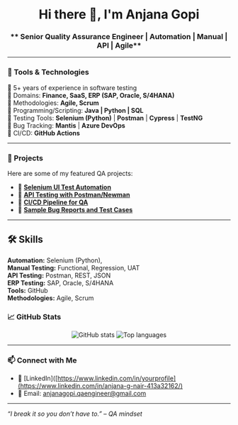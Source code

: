 <h1 align="center">Hi there 👋, I'm Anjana Gopi</h1>
<h3 align="center">** Senior Quality Assurance Engineer | Automation | Manual | API | Agile** </h3>

---

### 🧰 Tools & Technologies
🔹 5+ years of experience in software testing  
🔹 Domains: **Finance, SaaS, ERP (SAP, Oracle, S/4HANA)**      
🔹 Methodologies: **Agile, Scrum**    
🔹 Programming/Scripting: **Java | Python | SQL**  
🔹 Testing Tools: **Selenium (Python)** | **Postman** | **Cypress** | **TestNG**  
🔹 Bug Tracking: **Mantis** | **Azure DevOps**  
🔹 CI/CD: **GitHub Actions**


---

### 📌 Projects

Here are some of my featured QA projects:

- 🔗 [**Selenium UI Test Automation**](https://github.com/yourusername/selenium-ui-tests)
- 🔗 [**API Testing with Postman/Newman**](https://github.com/yourusername/api-testing-postman)
- 🔗 [**CI/CD Pipeline for QA**](https://github.com/yourusername/qa-ci-cd-github-actions)
- 🔗 [**Sample Bug Reports and Test Cases**](https://github.com/yourusername/test-cases-bug-reports)

---
## 🛠 Skills

**Automation:**  Selenium (Python),   
**Manual Testing:** Functional, Regression, UAT  
**API Testing:** Postman, REST, JSON  
**ERP Testing:** SAP, Oracle, S/4HANA  
**Tools:**  GitHub  
**Methodologies:** Agile, Scrum  

### 📈 GitHub Stats

<p align="center">
  <img src="https://github-readme-stats.vercel.app/api?username=yourusername&show_icons=true&theme=default" alt="GitHub stats" />
  <img src="https://github-readme-stats.vercel.app/api/top-langs/?username=yourusername&layout=compact&theme=default" alt="Top languages" />
</p>

---

### 📫 Connect with Me

- 💼 [LinkedIn]([https://www.linkedin.com/in/yourprofile](https://www.linkedin.com/in/anjana-g-nair-413a32162/)
- 📧 Email: anjanagopi.qaengineer@gmail.com

---

*“I break it so you don’t have to.” – QA mindset*
